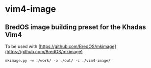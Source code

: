 # vim4-image
## BredOS image building preset for the Khadas Vim4

To be used with [https://github.com/BredOS/mkimage](https://github.com/BredOS/mkimage)

```
mkimage.py -w ./work/ -o ./out/ -c ./vim4-image/

```

